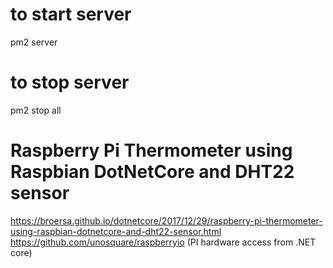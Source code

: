 # to start server
pm2 server

# to stop server
pm2 stop all

# Raspberry Pi Thermometer using Raspbian DotNetCore and DHT22 sensor

https://broersa.github.io/dotnetcore/2017/12/29/raspberry-pi-thermometer-using-raspbian-dotnetcore-and-dht22-sensor.html 
https://github.com/unosquare/raspberryio (PI hardware access from .NET core)
